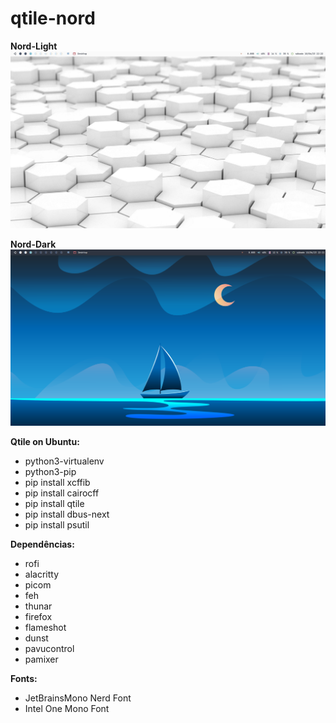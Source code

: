 # qtile-nord

**Nord-Light**
![Nord-Light](/preview/preview-light.png)

**Nord-Dark**
![Nord-Dark](/preview/preview-dark.png)

**Qtile on Ubuntu:**
* python3-virtualenv
* python3-pip
* pip install xcffib
* pip install cairocff
* pip install qtile
* pip install dbus-next
* pip install psutil

**Dependências:**
* rofi
* alacritty
* picom
* feh
* thunar
* firefox
* flameshot
* dunst
* pavucontrol
* pamixer

**Fonts:**
* JetBrainsMono Nerd Font
* Intel One Mono Font

